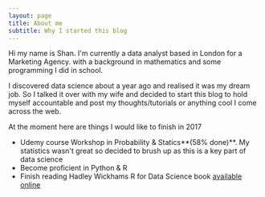 ```yaml
---
layout: page
title: About me
subtitle: Why I started this blog
---
```


Hi my name is Shan. I'm currently a  data analyst based in London for a Marketing Agency. with a background in mathematics and some programming I did in school. 

I discovered data science about a year ago and realised it was my dream job. So I talked it over with my wife and decided to start this blog to hold myself accountable and post my thoughts/tutorials or anything cool I come across the web.

At the moment here are things I would like to finish in 2017
- Udemy course Workshop in Probability & Statics**(58% done)**. My statistics wasn't great so decided to brush up as this is a key part of data science
- Become proficient in Python & R
- Finish reading Hadley Wickhams R for Data Science book [available online](http://r4ds.had.co.nz/index.html)


